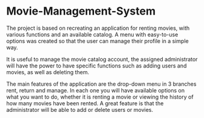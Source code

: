 # Movie-Management-System

The project is based on recreating an application for renting movies, with various functions and an available catalog. A menu with easy-to-use options was created so that the user can manage their profile in a simple way.

It is useful to manage the movie catalog account, the assigned administrator will have the power to have specific functions such as adding users and movies, as well as deleting them.

The main features of the application are the drop-down menu in 3 branches rent, return and manage. In each one you will have available options on what you want to do, whether it is renting a movie or viewing the history of how many movies have been rented. A great feature is that the administrator will be able to add or delete users or movies.
